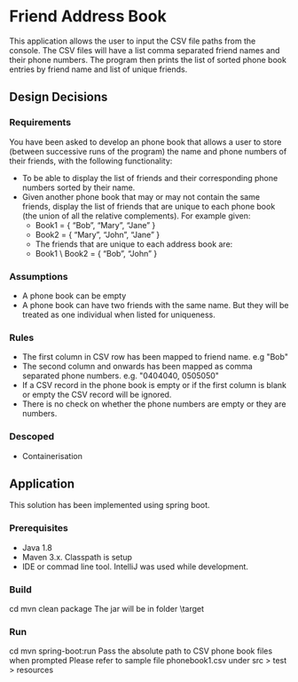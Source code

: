 # Friend Address Book 
This application allows the user to input the CSV file paths from the console. The CSV files will have a list comma separated friend names and their phone numbers.
The program then prints the list of sorted phone book entries by friend name and list of unique friends.

## Design Decisions

### Requirements
You have been asked to develop an phone book that allows a user to store (between
successive runs of the program) the name and phone numbers of their friends, with the
following functionality:

- To be able to display the list of friends and their corresponding phone numbers sorted
by their name.
- Given another phone book that may or may not contain the same friends, display the
list of friends that are unique to each phone book (the union of all the relative
complements). For example given:
    - Book1 = { “Bob”, “Mary”, “Jane” }
    - Book2 = { “Mary”, “John”, “Jane” }
    - The friends that are unique to each address book are:
    - Book1 \ Book2 = { “Bob”, “John” }


### Assumptions
- A phone book can be empty
- A phone book can have two friends with the same name. But they will be treated as one individual when listed for uniqueness.


### Rules
- The first column in CSV row has been mapped to friend name. e.g "Bob"
- The second column and onwards has been mapped as comma separated phone numbers. e.g. "0404040, 0505050"
- If a CSV record in the phone book is empty or if the first column is blank or empty the CSV record will be ignored.
- There is no check on whether the phone numbers are empty or they are numbers.


### Descoped
- Containerisation 


## Application
This solution has been implemented using spring boot.


### Prerequisites
- Java 1.8
- Maven 3.x. Classpath is setup
- IDE or commad line tool. IntelliJ was used while development. 


### Build
cd <checked out project path>
mvn clean package
The jar will be in folder <checked out project path>\target


### Run
cd <checked out project path>
mvn spring-boot:run
Pass the absolute path to CSV phone book files when prompted
Please refer to sample file phonebook1.csv under src > test > resources

